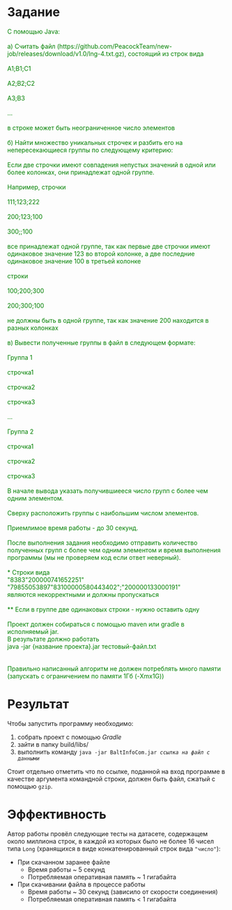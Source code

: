 # Задание

<p style="color:green">
С помощью Java:
<br><br>
а) Считать файл (https://github.com/PeacockTeam/new-job/releases/download/v1.0/lng-4.txt.gz),
состоящий из строк вида
<br><br>
A1;B1;C1
<br><br>
A2;B2;C2
<br><br>
A3;B3
<br><br>
...
<br><br>
в строке может быть неограниченное число элементов
<br><br>
б) Найти множество уникальных строчек и разбить его на непересекающиеся группы по следующему критерию:
<br><br>
Если две строчки имеют совпадения непустых значений в одной или более колонках, они принадлежат одной группе.
<br><br>
Например, строчки
<br><br>
111;123;222
<br><br>
200;123;100
<br><br>
300;;100
<br><br>
все принадлежат одной группе, так как первые две строчки имеют одинаковое значение 123 во второй колонке,
а две последние одинаковое значение 100 в третьей колонке
<br><br>
строки
<br><br>
100;200;300
<br><br>
200;300;100
<br><br>
не должны быть в одной группе, так как значение 200 находится в разных колонках
<br><br>
в) Вывести полученные группы в файл в следующем формате:
<br><br>
Группа 1
<br><br>
строчка1
<br><br>
строчка2
<br><br>
строчка3
<br><br>
...
<br><br>
Группа 2
<br><br>
строчка1
<br><br>
строчка2
<br><br>
строчка3
<br><br>
В начале вывода указать получившиееся число групп с более чем одним элементом.
<br><br>
Сверху расположить группы с наибольшим числом элементов.
<br><br>
Приемлимое время работы - до 30 секунд.
<br><br>
После выполнения задания необходимо отправить количество полученных групп
с более чем одним элементом и время выполнения программы (мы не проверяем код если ответ неверный).
<br><br>
* Строки вида<br>
  "8383"200000741652251"<br>
  "79855053897"83100000580443402";"200000133000191"<br>
являются некорректными и должны пропускаться
<br><br>
** Если в группе две одинаковых строки - нужно оставить одну
<br><br>
Проект должен собираться с помощью maven или gradle в исполняемый jar.<br>
В результате должно работать<br>
java -jar {название проекта}.jar тестовый-файл.txt<br>
<br><br>
Правильно написанный алгоритм не должен потреблять много памяти (запускать с ограничением по памяти 1Гб (-Xmx1G))
</p>

# Результат
Чтобы запустить программу необходимо:
<ol>
<li>собрать проект с помощью <i>Gradle</i>
<li>зайти в папку build/libs/
<li>выполнить команду <code>java -jar BaltInfoCom.jar <i>ссылка на файл с данными</i></code>
</ol>

Стоит отдельно отметить что по ссылке, поданной на вход программе в качестве аргумента командной строки, 
должен быть файл, сжатый с помощью ```gzip```.

# Эффективность
Автор работы провёл следующие тесты на датасете, содержащем около миллиона строк,
в каждой из которых было не более 16 чисел типа ```Long``` 
(хранящихся в виде конкатенированный строк вида ```"число"```):
<ul>
<li> При скачанном заранее файле
<ul>
<li> Время работы ~ 5 секунд
<li> Потребляемая оперативная память ~ 1 гигабайта
</ul>
<li> При скачивании файла в процессе работы
<ul>
<li> Время работы ~ 30 секунд (зависило от скорости соединения)
<li> Потребляемая оперативная память < 1 гигабайта
</ul>
</ul>

